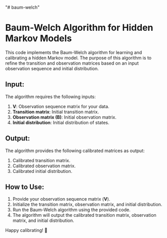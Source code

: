 "# baum-welch" 

# Baum-Welch Algorithm for Hidden Markov Models

This code implements the Baum-Welch algorithm for learning and calibrating a hidden Markov model. The purpose of this algorithm is to refine the transition and observation matrices based on an input observation sequence and initial distribution.

## Input:

The algorithm requires the following inputs:

1. **V**: Observation sequence matrix for your data.
2. **Transition matrix**: Initial transition matrix.
3. **Observation matrix (B)**: Initial observation matrix.
4. **Initial distribution**: Initial distribution of states.

## Output:

The algorithm provides the following calibrated matrices as output:

1. Calibrated transition matrix.
2. Calibrated observation matrix.
3. Calibrated initial distribution.

## How to Use:

1. Provide your observation sequence matrix (**V**).
2. Initialize the transition matrix, observation matrix, and initial distribution.
3. Run the Baum-Welch algorithm using the provided code.
4. The algorithm will output the calibrated transition matrix, observation matrix, and initial distribution.

Happy calibrating! 🌟

